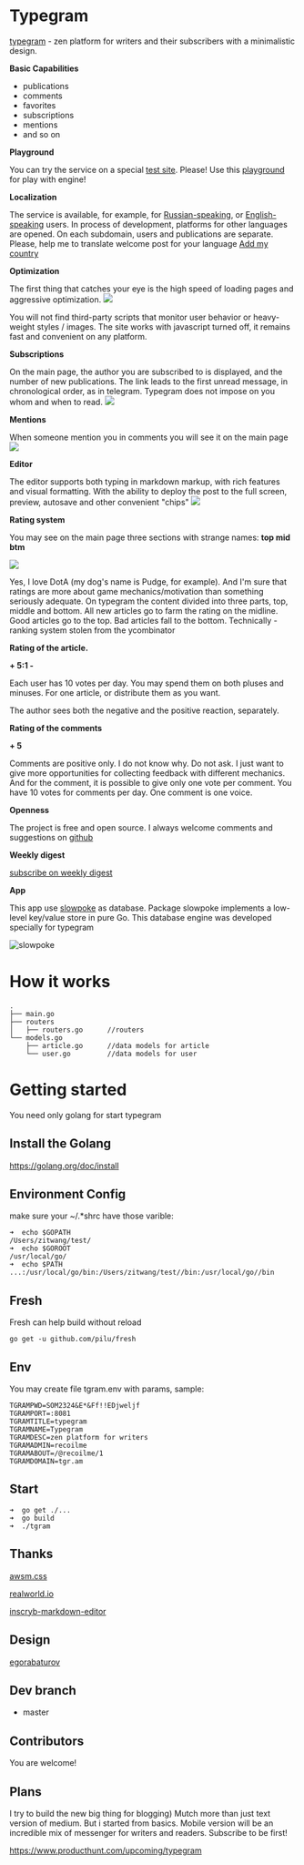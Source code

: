 # Typegram

[typegram](http://tgr.am) - zen platform for writers and their subscribers with a minimalistic design.

**Basic Capabilities**

 - publications
 - comments
 - favorites
 - subscriptions
 - mentions
 - and so on

**Playground**

You can try the service on a special [test site](http://tst.tgr.am/). Please! Use this [playground](http://tst.tgr.am/) for play with engine!

**Localization**

The service is available, for example, for [Russian-speaking](http://ru.tgr.am/), or [English-speaking](http://en.tgr.am/) users. In process of development, platforms for other languages are opened. On each subdomain, users and publications are separate. Please, help me to translate welcome post for your language
[Add my country](https://github.com/recoilme/tgram/issues/43)

**Optimization**

The first thing that catches your eye is the high speed of loading pages and aggressive optimization.
![](https://tst.tgr.am/i/tst/recoilme/17_.png)


You will not find third-party scripts that monitor user behavior or heavy-weight styles / images. The site works with javascript turned off, it remains fast and convenient on any platform.

**Subscriptions**

On the main page, the author you are subscribed to is displayed, and the number of new publications. The link leads to the first unread message, in chronological order, as in telegram. Typegram does not impose on you whom and when to read.
![](https://tst.tgr.am/i/tst/recoilme/23_.png)

**Mentions**

When someone mention you in comments you will see it on the main page
![](https://tst.tgr.am/i/tst/recoilme/22_.png)

**Editor**

The editor supports both typing in markdown markup, with rich features and visual formatting. With the ability to deploy the post to the full screen, preview, autosave and other convenient "chips"
![](https://en.tgr.am/i/en/recoilme/2_.png)

**Rating system**

You may see on the main page three sections with strange names:
**top mid btm**

![](http://www.wallpaperdx.com/photo/pudge-butcher-dota-abstract-art-chain-full-hd-732-416.jpg)

Yes, I love DotA (my dog's name is Pudge, for example). And I'm sure that ratings are more about game mechanics/motivation than something seriously adequate. On typegram the content divided into three parts, top, middle and bottom. All new articles go to farm the rating on the midline. Good articles go to the top. Bad articles fall to the bottom. Technically  - ranking system stolen from the ycombinator

**Rating of the article.**

**+ 5:1 -**

Each user has 10 votes per day. You may spend them on both pluses and minuses. For one article, or distribute them as you want.

The author sees both the negative and the positive reaction, separately.

**Rating of the comments**

**+ 5**

Comments are positive only. I do not know why. Do not ask. I just want to give more opportunities for collecting feedback with different mechanics. And for the comment, it is possible to give only one vote per comment. You have 10 votes for comments per day. One comment is one voice.

**Openness**

The project is free and open source. I always welcome comments and suggestions on [github](https://github.com/recoilme/tgram)

**Weekly digest**

[subscribe on weekly digest](https://www.producthunt.com/upcoming/typegram)

**App**

This app use [slowpoke](https://github.com/recoilme/slowpoke) as database. Package slowpoke implements a low-level key/value store in pure Go. This database engine was developed specially for typegram

![slowpoke](https://en.tgr.am/i/en/recoilme/3_.png)


# How it works
```
.
├── main.go
├── routers
│   ├── routers.go      //routers
└── models.go
    ├── article.go      //data models for article
    └── user.go         //data models for user

```

# Getting started


You need only golang for start typegram

## Install the Golang
https://golang.org/doc/install
## Environment Config
make sure your ~/.*shrc have those varible:
```
➜  echo $GOPATH
/Users/zitwang/test/
➜  echo $GOROOT
/usr/local/go/
➜  echo $PATH
...:/usr/local/go/bin:/Users/zitwang/test//bin:/usr/local/go//bin
```
## Fresh 

Fresh can help build without reload
```
go get -u github.com/pilu/fresh
```


## Env

You may create file tgram.env with params, sample:
```
TGRAMPWD=SOM2324&E*&Ff!!EDjweljf
TGRAMPORT=:8081
TGRAMTITLE=typegram
TGRAMNAME=Typegram
TGRAMDESC=zen platform for writers
TGRAMADMIN=recoilme
TGRAMABOUT=/@recoilme/1
TGRAMDOMAIN=tgr.am
```


## Start
```
➜  go get ./...
➜  go build
➜  ./tgram
```

## Thanks

[awsm.css](https://github.com/igoradamenko/awsm.css)


[realworld.io](https://realworld.io)


[inscryb-markdown-editor](https://github.com/Inscryb/inscryb-markdown-editor)


## Design

[egorabaturov](https://egorabaturov.com)

## Dev branch

- master

## Contributors

You are welcome!

## Plans


I try to build the new big thing for blogging) Mutch more than just text version of medium. But i started from basics.
Mobile version will be an incredible mix of messenger for writers and readers. Subscribe to be first!

https://www.producthunt.com/upcoming/typegram